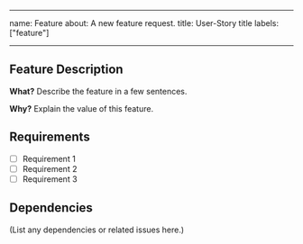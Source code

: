 
---
name: Feature
about: A new feature request.
title: User-Story title
labels: ["feature"]

---

## Feature Description
**What?** Describe the feature in a few sentences.

**Why?** Explain the value of this feature.

## Requirements
- [ ] Requirement 1
- [ ] Requirement 2
- [ ] Requirement 3

## Dependencies
(List any dependencies or related issues here.)
